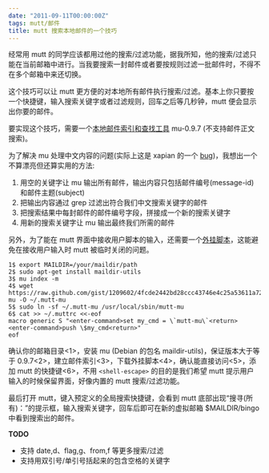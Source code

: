 ```yaml
---
date: "2011-09-11T00:00:00Z"
tags: mutt/邮件
title: mutt 搜索本地邮件的一个技巧
---
```


经常用 mutt 的同学应该都用过他的搜索/过滤功能，据我所知，他的搜索/过滤只能在当前邮箱中进行。当我要搜索一封邮件或者要按规则过滤一批邮件时，不得不在多个邮箱中来还切换。

这个技巧可以让 mutt 更方便的对本地所有邮件执行搜索/过滤。基本上你只要按一个快捷键，输入搜索关键字或者过滤规则，回车之后等几秒钟，mutt 便会显示出你要的邮件。

要实现这个技巧，需要一个[本地邮件索引和查找工具][1] mu-0.9.7 (不支持邮件正文搜索)。

为了解决 mu 处理中文内容的问题(实际上这是 xapian 的一个 [bug][2])，我想出一个不算漂亮但还算实用的方法:

1. 用空的关键字让 mu 输出所有邮件，输出内容只包括邮件编号(message-id)和邮件主题(subject)
2. 把输出内容通过 grep 过滤出符合我们中文搜索关键字的邮件
3. 把搜索结果中每封邮件的邮件编号字段，拼接成一个新的搜索关键字
4. 用新的搜索关键字让 mu 输出最终我们所需的邮件

另外，为了能在 mutt 界面中接收用户脚本的输入，还需要一个[外挂脚本][3]，这能避免在接收用户输入时 mutt 被临时关闭的问题。
    
    1$ export MAILDIR=/your/maildir/path
    2$ sudo apt-get install maildir-utils
    3$ mu index -m
    4$ wget https://raw.github.com/gist/1209602/4fcde2442bd28ccc43746e4c25a53611a729286d/mutt-mu -O ~/.mutt-mu
    5$ sudo ln -sf ~/.mutt-mu /usr/local/sbin/mutt-mu
    6$ cat >> ~/.muttrc <<-eof
    macro generic S "<enter-command>set my_cmd = \`mutt-mu\`<return><enter-command>push \$my_cmd<return>"
    eof

确认你的邮箱目录<1>，安装 mu (Debian 的包名 maildir-utils)，保证版本大于等于 0.9.7<2>，建立邮件索引<3>，下载外挂脚本<4>，确认能直接访问<5>，添加 mutt 的快捷键<6>，不用 `<shell-escape>` 的目的是我们希望 mutt 提示用户输入的时候保留界面，好像内置的 mutt 搜索/过滤功能。

最后打开 mutt，键入预定义的全局搜索快捷键，会看到 mutt 底部出现“搜寻(所有)：”的提示框，输入搜索关键字，回车后即可在新的虚拟邮箱 $MAILDIR/bingo 中看到搜索出的邮件。

**TODO**

 * 支持 date,d、flag,g、from,f 等更多搜索/过滤
 * 支持用双引号/单引号括起来的包含空格的关键字

[1]: https://du1ab.org/2011/本地邮件索引和查找工具
[2]: http://trac.xapian.org/ticket/180
[3]: https://gist.github.com/1209602
